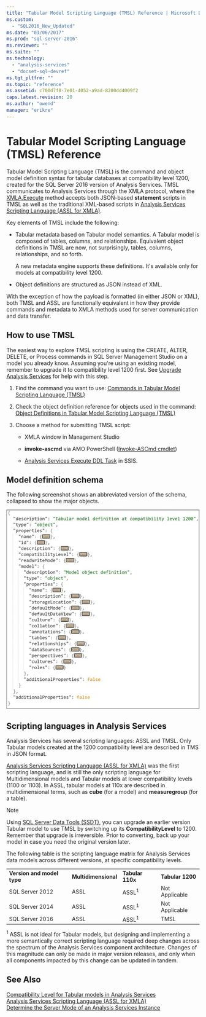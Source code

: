```yaml
---
title: "Tabular Model Scripting Language (TMSL) Reference | Microsoft Docs"
ms.custom: 
  - "SQL2016_New_Updated"
ms.date: "03/06/2017"
ms.prod: "sql-server-2016"
ms.reviewer: ""
ms.suite: ""
ms.technology: 
  - "analysis-services"
  - "docset-sql-devref"
ms.tgt_pltfrm: ""
ms.topic: "reference"
ms.assetid: c700d7f8-7e01-4052-a9ad-8200dd4009f2
caps.latest.revision: 20
ms.author: "owend"
manager: "erikre"
---
```

# Tabular Model Scripting Language (TMSL) Reference
  Tabular Model Scripting Language (TMSL) is the command and object model definition syntax for tabular databases at compatibility level 1200, created for the SQL Server 2016 version of Analysis Services. TMSL communicates to Analysis Services  through the XMLA protocol, where the [XMLA.Execute](../Topic/Execute%20Method%20\(XMLA\).md) method accepts both JSON-based **statement** scripts in TMSL as well as the traditional XML-based scripts in [Analysis Services Scripting Language &#40;ASSL for XMLA&#41;](../analysis-services/scripting/analysis-services-scripting-language-assl-for-xmla.md).  
  
 Key elements of TMSL include the following:  
  
-   Tabular metadata based on Tabular model semantics. A Tabular model is composed of tables, columns, and relationships. Equivalent object definitions in TMSL are now, not surprisingly, tables, columns, relationships, and so forth.  
  
     A new metadata engine supports these definitions. It's available only for models at compatibility level 1200.  
  
-   Object definitions are  structured as JSON instead of XML.  
  
 With the exception of how the payload is formatted (in either JSON or XML), both TMSL and ASSL are functionally equivalent in how they provide commands and metadata  to XMLA methods used for server communication and data transfer.  
  
## How to use TMSL  
 The easiest way to  explore TMSL scripting is using the CREATE, ALTER, DELETE, or Process commands in SQL Server Management Studio on a model you already know. Assuming you're using an existing model, remember to upgrade it to compatibility level 1200 first. See [Upgrade Analysis Services](../database-engine/install/windows/upgrade-analysis-services.md) for help with this step.  
  
1.  Find the command you want to use: [Commands in Tabular Model Scripting Language &#40;TMSL&#41;](../Topic/Commands%20in%20Tabular%20Model%20Scripting%20Language%20\(TMSL\).md)  
  
2.  Check the object definition reference for objects used in the command: [Object Definitions in Tabular Model Scripting Language &#40;TMSL&#41;](../Topic/Object%20Definitions%20in%20Tabular%20Model%20Scripting%20Language%20\(TMSL\).md)  
  
3.  Choose a method for submitting TMSL script:  
  
    -   XMLA window in Management Studio  
  
    -   **invoke-ascmd** via AMO PowerShell ([Invoke-ASCmd cmdlet](../analysis-services/powershell/invoke-ascmd-cmdlet.md))  
  
    -   [Analysis Services Execute DDL Task](../integration-services/control-flow/analysis-services-execute-ddl-task.md) in SSIS.  
  
## Model definition schema  
 The following screenshot shows an abbreviated version of the schema, collapsed to show the major objects.  
  
 ![SSAS_TabularMetadata](../analysis-services/media/ssas-tabularmetadata.JPG "SSAS_TabularMetadata")  
  
## Scripting languages in Analysis Services  
 Analysis Services has several scripting languages: ASSL and TMSL. Only Tabular models created at the 1200 compatibility level are described in TMS in JSON format.  
  
 [Analysis Services Scripting Language &#40;ASSL for XMLA&#41;](../analysis-services/scripting/analysis-services-scripting-language-assl-for-xmla.md) was the first scripting language, and is still the only scripting language for Multidimensional models and Tabular models at lower compatibility levels (1100 or 1103). In ASSL, tabular models at 110x are described in multidimensional terms, such as **cube** (for a model) and **measuregroup** (for a table).  
  
> [!NOTE]  
>  Using [SQL Server Data Tools (SSDT)](https://msdn.microsoft.com/en-us/library/mt204009.aspx), you can upgrade an earlier version Tabular model to use TMSL by switching up its **CompatibilityLevel** to 1200. Remember that upgrade is irreversible. Prior to converting, back up your model in case you need the original version later.  
  
 The following table is the scripting language matrix for Analysis Services data models across different versions, at specific compatibility levels.  
  
|||||  
|-|-|-|-|  
|**Version and model type**|**Multidimensional**|**Tabular 110x**|**Tabular 1200**|  
|SQL Server 2012|ASSL|ASSL<sup>1</sup>|Not Applicable|  
|SQL Server 2014|ASSL|ASSL<sup>1</sup>|Not Applicable|  
|SQL Server 2016|ASSL|ASSL<sup>1</sup>|TMSL|  
  
 <sup>1</sup> ASSL is not ideal for Tabular models, but designing and implementing a more semantically correct scripting language required deep changes across the spectrum of the Analysis Services component architecture. Changes of this magnitude can only be made in major version releases, and only when all components impacted by this change  can be updated in tandem.  
  
## See Also  
 [Compatibility Level for Tabular models in Analysis Services](../analysis-services/tabular-models/compatibility-level-for-tabular-models-in-analysis-services.md)   
 [Analysis Services Scripting Language &#40;ASSL for XMLA&#41;](../analysis-services/scripting/analysis-services-scripting-language-assl-for-xmla.md)   
 [Determine the Server Mode of an Analysis Services Instance](../analysis-services/instances/determine-the-server-mode-of-an-analysis-services-instance.md)  
  
  